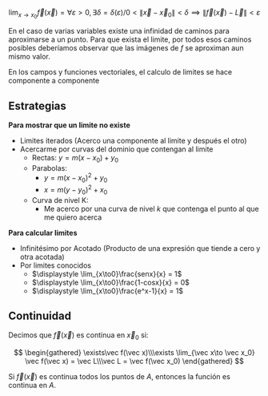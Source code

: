 $$
\lim_{x\to x_0} \vec f(\vec x) =
\forall\varepsilon > 0, \exists\delta = \delta(\varepsilon) / 0 < \|\vec x - \vec x_0\| < \delta \implies \|\vec f(\vec x) - \vec L\| < \varepsilon
$$

En el caso de varias variables existe una infinidad de caminos para aproximarse a un punto. Para que exista el limite, por todos esos caminos posibles deberíamos observar que las imágenes de $f$ se aproximan aun mismo valor.

En los campos y funciones vectoriales, el calculo de limites se hace componente a componente

## Estrategias

**Para mostrar que un limite no existe**

- Limites iterados (Acerco una componente al limite y después el otro)
- Acercarme por curvas del dominio que contengan al limite
	- Rectas: $y = m(x-x_0) + y_0$
	- Parabolas:
		- $y = m(x-x_0)^2 + y_0$
		- $x = m(y - y_0)^2 + x_0$
	- Curva de nivel K:
		- Me acerco por una curva de nivel $k$ que contenga el punto al que me quiero acerca

**Para calcular limites**

- Infinitésimo por Acotado (Producto de una expresión que tiende a cero y otra acotada)
- Por limites conocidos
	- $\displaystyle \lim_{x\to0}\frac{senx}{x} = 1$
	- $\displaystyle \lim_{x\to0}\frac{1-cosx}{x} = 0$
	- $\displaystyle \lim_{x\to0}\frac{e^x-1}{x} = 1$

## Continuidad

Decimos que $\vec f(\vec x)$ es continua en $\vec x_0$ si:

$$
\begin{gathered}
\exists\vec f(\vec x)\\\exists \lim_{\vec x\to \vec x_0} \vec f(\vec x) = \vec L\\\vec L = \vec f(\vec x_0)
\end{gathered}
$$

Si $\vec f(\vec x)$ es continua todos los puntos de $A$, entonces la función es continua en $A$.

